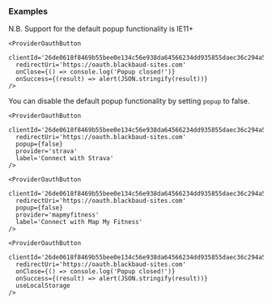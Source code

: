### Examples

N.B. Support for the default popup functionality is IE11+

```
<ProviderOauthButton
  clientId='26de0618f8469b55bee0e134c56e938da64566234dd935855daec36c294a5a65'
  redirectUri='https://oauth.blackbaud-sites.com'
  onClose={() => console.log('Popup closed!')}
  onSuccess={(result) => alert(JSON.stringify(result))}
/>
```

You can disable the default popup functionality by setting `popup` to false.

```
<ProviderOauthButton
  clientId='26de0618f8469b55bee0e134c56e938da64566234dd935855daec36c294a5a65'
  redirectUri='https://oauth.blackbaud-sites.com'
  popup={false}
  provider='strava'
  label='Connect with Strava'
/>
```

```
<ProviderOauthButton
  clientId='26de0618f8469b55bee0e134c56e938da64566234dd935855daec36c294a5a65'
  redirectUri='https://oauth.blackbaud-sites.com'
  popup={false}
  provider='mapmyfitness'
  label='Connect with Map My Fitness'
/>
```

```
<ProviderOauthButton
  clientId='26de0618f8469b55bee0e134c56e938da64566234dd935855daec36c294a5a65'
  redirectUri='https://oauth.blackbaud-sites.com'
  onClose={() => console.log('Popup closed!')}
  onSuccess={(result) => alert(JSON.stringify(result))}
  useLocalStorage
/>
```
